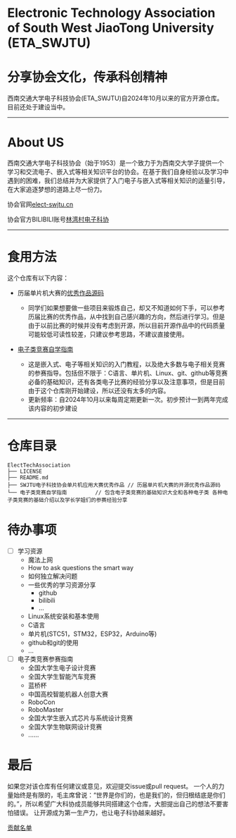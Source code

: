# Electronic Technology Association of South West JiaoTong University (ETA_SWJTU)

# 分享协会文化，传承科创精神
西南交通大学电子科技协会(ETA_SWJTU)自2024年10月以来的官方开源仓库。目前还处于建设当中。

---
# About US
西南交通大学电子科技协会（始于1953）是一个致力于为西南交大学子提供一个学习和交流电子、嵌入式等相关知识平台的协会。在基于我们自身经验以及学习中遇到的困难，我们总结并为大家提供了入门电子与嵌入式等相关知识的适量引导，在大家追逐梦想的道路上尽一份力。

协会官网[elect-swjtu.cn](https://elect-swjtu.cn/)

协会官方BILIBILI账号[林湾村电子科协](https://space.bilibili.com/3493078602090595?spm_id_from=333.337.search-card.all.click)

---
# 食用方法
这个仓库有以下内容：
- 历届单片机大赛的[优秀作品源码](SWJTU电子科技协会单片机应用大赛优秀作品/README.md)

    - 同学们如果想要做一些项目来锻炼自己，却又不知道如何下手，可以参考历届比赛的优秀作品，从中找到自己感兴趣的方向，然后进行学习。但是由于以前比赛的时候并没有考虑到开源，所以目前开源作品中的代码质量可能较低可读性较差，只建议参考思路，不建议直接使用。

- [电子类竞赛自学指南](电子类竞赛自学指南/README.md)
    - 这是嵌入式、电子等相关知识的入门教程，以及绝大多数与电子相关竞赛的参赛指导。包括但不限于：C语言、单片机、Linux、git、github等竞赛必备的基础知识，还有各类电子比赛的经验分享以及注意事项，但是目前由于这个仓库刚开始建设，所以还没有太多的内容。
    - 更新频率：自2024年10月以来每周定期更新一次。初步预计一到两年完成该内容的初步建设

---
# 仓库目录
~~~
ElectTechAssociation
├── LICENSE
├── README.md
├── SWJTU电子科技协会单片机应用大赛优秀作品 // 历届单片机大赛的开源优秀作品源码
└── 电子类竞赛自学指南         // 包含电子类竞赛的基础知识大全和各种电子类 各种电子类竞赛的基础介绍以及学长学姐们的参赛经验分享
~~~

# 待办事项
- [ ] 学习资源
    - 魔法上网
    - How to ask questions the smart way
    - 如何独立解决问题
    - 一些优秀的学习资源分享
        - github
        - bilibili
        - ...
    - Linux系统安装和基本使用
    - C语言
    - 单片机(STC51，STM32，ESP32，Arduino等)
    - github和git的使用
    - ...
- [ ] 电子类竞赛参赛指南
    - 全国大学生电子设计竞赛
    - 全国大学生智能汽车竞赛
    - 蓝桥杯
    - 中国高校智能机器人创意大赛
    - RoboCon
    - RoboMaster
    - 全国大学生嵌入式芯片与系统设计竞赛
    - 全国大学生物联网设计竞赛
    - ......

# 最后
如果您对该仓库有任何建议或意见，欢迎提交issue或pull request。
一个人的力量始终是有限的，毛主席曾说：“世界是你们的，也是我们的，但归根结底是你们的。”，所以希望广大科协成员能够共同搭建这个仓库，大胆提出自己的想法不要害怕错误。
让开源成为第一生产力，也让电子科协越来越好。

[贡献名单](https://elect-swjtu.cn/index.php/%e8%b4%a1%e7%8c%ae%e5%90%8d%e5%8d%95/)